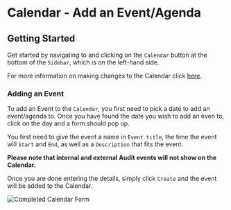 # Calendar - Add an Event/Agenda

## Getting Started

Get started by navigating to and clicking on the `Calendar` button at the bottom of the `Sidebar`, which is on the left-hand side.

For more information on making changes to the Calendar click [here][Calendar].

### Adding an Event

To add an Event to the `Calendar`, you first need to pick a date to add an event/agenda to. Once you have found the date you wish to add an even to, click on the day and a form should pop up.

You first need to give the event a name in `Event title`, the time the event will `Start` and `End`, as well as a `Description` that fits the event.

**Please note that internal and external Audit events will not show on the Calendar.**

Once you are done entering the details, simply click `Create` and the event will be added to the Calendar.

<img src="/img/DocImg/General Information/Calendar/Completed_Calendar_Form.png" alt="Completed Calendar Form" class="center"/>

[Calendar]: ../actions "###Calendar"
[Modifying Calendar]: ../actions "####Modifying-a-Calendar-Event"